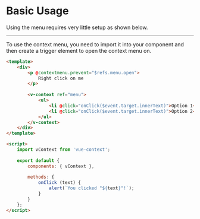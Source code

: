 # Basic Usage

Using the menu requires very little setup as shown below.

---

To use the context menu, you need to import it into your component and then create a trigger element to open
the context menu on.

```html
<template>
    <div>
        <p @contextmenu.prevent="$refs.menu.open">
            Right click on me
        </p>    
        
        <v-context ref="menu">
            <ul>
                <li @click="onClick($event.target.innerText)">Option 1</li>
                <li @click="onClick($event.target.innerText)">Option 2</li>
            </ul>
        </v-context>
    </div>
</template>

<script>
    import vContext from 'vue-context';
    
    export default {
        components: { vContext },
        
        methods: {
            onClick (text) {
                alert(`You clicked "${text}"!`);
            }
        }        
    };
</script>
```